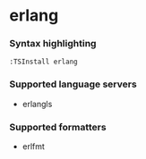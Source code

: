 # erlang
<!--- THIS DOCUMENT IS AUTOMATICALLY GENERATED, DON'T EDIT IT -->

### Syntax highlighting

```vim
:TSInstall erlang
```

### Supported language servers

- erlangls

### Supported formatters

- erlfmt
